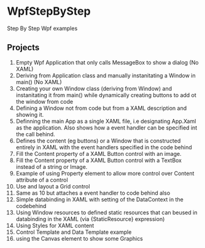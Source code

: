 # WpfStepByStep
Step By Step Wpf examples

## Projects

1. Empty Wpf Application that only calls MessageBox to show a dialog (No XAML)
2. Deriving from Application class and manually instanitating a Window in main() (No XAML)
3. Creating your own Window class (deriving from Window) and instanitating it from main() while dynamically creating buttons to add ot the window from code
4. Defining a Window not from code but from a XAML description and showing it.
5. Definning the main App as a single XAML file, i.e designating App.Xaml as the application. Also shows how a event handler can be specified int the call behind. 
6. Defines the content (eg buttons) or a Window that is constructed entirely in XAML with the event handlers specified in the code behind
7. Fill the Content property of a XAML Button control with an image.
8. Fill the Content property of a XAML Button control with a TextBox instead of a string or Image.
9. Example of using Property element to allow more control over Content attribute of a control
10. Use and layout a Grid control 
11. Same as 10 but attaches a event handler to code behind also
12. Simple databinding in XAML with setting of the DataContext in the codebehind
13. Using Window resources to defined static resources that can beused in databinding in the XAML (via {StaticResource} expression)
14. Using Styles for XAML content 
15. Control Template and Data Template example
16. using the Canvas element to show some Graphics
